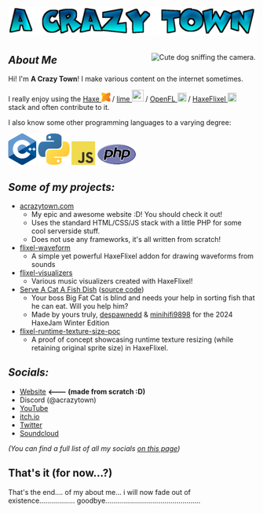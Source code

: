# <p align="center"><img src="assets/logo.png" alt="A Crazy Town Logo"></p>
<img align="right" src="https://user-images.githubusercontent.com/47027981/147223424-495d48c3-81d9-4228-8d6b-25d687bfec35.png" alt="Cute dog sniffing the camera.">

## ***About Me***
Hi! I'm **A Crazy Town**! I make various content on the internet sometimes.

I really enjoy using the <a href="https://haxe.org">Haxe <img width="18" height="18" src="assets/haxe.png"></a> / <a href="https://lime.openfl.org/">lime <img width="24" height="24" src="https://lime.openfl.org/img/logonav.png"></a> / <a href="https://openfl.org/">OpenFL <img width="18" height="18" src="https://www.openfl.org/images/icon.png"></a> / <a href="https://haxeflixel.com">HaxeFlixel <img width="18" height="18" src="assets/haxeflixel.svg"></a> stack and often contribute to it.

I also know some other programming languages to a varying degree:
<div>
  <a href="https://en.wikipedia.org/wiki/C%2B%2B"><img width="57" height="64" src="assets/ISO_C++_Logo.svg.png"></a>
  <a href="https://python.org"><img width="64" height="64" src="assets/pypy.png"></a>
  <a href="https://en.wikipedia.org/wiki/JavaScript"><img width="48" height="48" src="assets/jslogo.png"></a>
  <a href="https://php.net"><img width="80" height="43" src="assets/php.png"></a>
</div>

## ***Some of my projects:***
  - [acrazytown.com](https://acrazytown.com/)
      - My epic and awesome website :D! You should check it out!
      - Uses the standard HTML/CSS/JS stack with a little PHP for some cool serverside stuff.
      - Does not use any frameworks, it's all written from scratch!
  - [flixel-waveform](https://github.com/ACrazyTown/flixel-waveform)
      - A simple yet powerful HaxeFlixel addon for drawing waveforms from sounds
  - [flixel-visualizers](https://github.com/ACrazyTown/flixel-visualizers)
      - Various music visualizers created with HaxeFlixel!
  - [Serve A Cat A Fish Dish](https://acrazytown.itch.io/haxejam2024winter) ([source code](https://github.com/ACrazyTown/haxejam-winter-2024))
      - Your boss Big Fat Cat is blind and needs your help in sorting fish that he can eat. Will you help him?
      - Made by yours truly, [despawnedd](https://github.com/despawnedd) & [minihifi9898](https://twitter.com/minihifi9898) for the 2024 HaxeJam Winter Edition
  - [flixel-runtime-texture-size-poc](https://github.com/ACrazyTown/flixel-runtime-texture-resize-poc)
      - A proof of concept showcasing runtime texture resizing (while retaining original sprite size) in HaxeFlixel.
  <!--
  - [ace](https://github.com/ACrazyTown/ace)
      - A work-in-progress very early in development C++ game engine that uses SDL2 & OpenGL
  - [DingDong's Funkin' v2.0](https://gamebanana.com/mods/301335)
    - The Friday Night Funkin' mod where you battle [DingDongDirt](https://twitter.com/dorbellprod), the world famous small animator!
    - *I don't do FNF stuff anymore... but I spent some time on this mod and I think it turned out kinda cool...*
  - [Donut Dodger](https://acrazytown.itch.io/donut-dodger)
    - A game where you dodge donuts...! (Who would've guessed?)
    - One of my first HaxeFlixel projects, it's old and kinda sucks but I think its good to show the start of a journey.
  -->

<!-- ## Notable contributions to open-source software:
  - [HaxeFlixel](https://github.com/HaxeFlixel/flixel)
    - [Add onVolumeChange to SoundFrontEnd](https://github.com/HaxeFlixel/flixel/pull/3148)
    - [Add default antialiasing option to FlxSprite](https://github.com/HaxeFlixel/flixel/pull/2658)
-->

## ***Socials:***
- [Website](https://acrazytown.com/) **<--- (made from scratch :D)**
- Discord (@acrazytown)
- [YouTube](https://youtube.com/c/acrazytown)
- [itch.io](https://acrazytown.itch.io/)
- [Twitter](https://twitter.com/acrazytown)
- [Soundcloud](https://soundcloud.com/a-crazy-town)

_(You can find a full list of all my socials [on this page](https://acrazytown.com/socials))_

## That's it (for now...?)
That's the end.... of my about me... i will now fade out of existence.................. goodbye................................................
